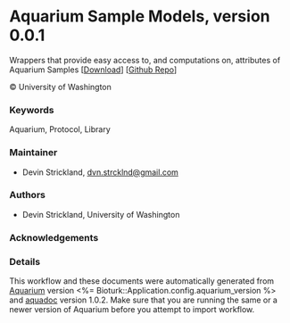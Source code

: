 # Aquarium Sample Models, version 0.0.1

Wrappers that provide easy access to, and computations on, attributes of Aquarium Samples [[Download](sample-models.aq)] [[Github Repo](https://github.com/aquariumbio/sample-models)]

&copy; University of Washington

### Keywords
Aquarium, Protocol, Library

### Maintainer
- Devin Strickland, <dvn.strcklnd@gmail.com>

### Authors
  - Devin Strickland, University of Washington

### Acknowledgements

### Details
This workflow and these documents were automatically generated from
[Aquarium](http://www.aquarium.bio) version <%= Bioturk::Application.config.aquarium_version %> and
[aquadoc](https://github.com/klavinslab/aquadoc) version 1.0.2.
Make sure that you are running the same or a newer version of Aquarium before you attempt to
import workflow.
